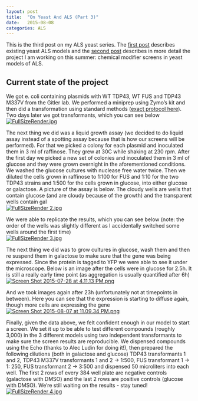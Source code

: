 ```yaml
---
layout: post
title:  "On Yeast And ALS (Part 3)"
date:   2015-08-08
categories: ALS
---
```


<p>This is the third post on my ALS yeast series. The <a href="http://mtc.science/of-yeast-and-als" rel="nofollow">first post</a> describes existing yeast ALS models and the <a href="http://mtc.science/on-yeast-an-als-part-2" rel="nofollow">second post</a> describes in more detail the project I am working on this summer: chemical modifier screens in yeast models of ALS. </p>

<h2 id="current-state-of-the-project_2">
<a class="head_anchor" href="#current-state-of-the-project_2" rel="nofollow"> </a>Current state of the project</h2>
<p>We got e. coli containing plasmids with WT TDP43, WT FUS and TDP43 M337V from the Gitler lab. We performed a miniprep using Zymo’s kit and then did a transformation using standard methods (<a href="http://mcb.berkeley.edu/labs/koshland/Protocols/YEAST/LiAc.html" rel="nofollow">exact protocol here</a>). Two days later we got transformants, which you can see below <br>
<a href="https://svbtleusercontent.com/oudodwslbfshg.jpg" rel="nofollow"><img src="https://svbtleusercontent.com/oudodwslbfshg_small.jpg" alt="FullSizeRender.jpg"></a> </p>

<p>The next thing we did was a liquid growth assay (we decided to do liquid assay instead of a spotting assay because that is how our screens will be performed). For that we picked a colony for each plasmid and inoculated them in 3 ml of raffinose. They grew at 30C while shaking at 230 rpm. After the first day we picked a new set of colonies and inoculated them in 3 ml of glucose and they were grown overnight in the aforementioned conditions. We washed the glucose cultures with nuclease free water twice. Then we diluted the cells grown in raffinose to 1:100 for FUS and 1:10 for the two TDP43 strains and 1:500 for the cells grown in glucose, into either glucose or galactose. A picture of the assay is below. The cloudy wells are wells that contain glucose (and are cloudy because of the growth) and the transparent wells contain gal<br>
<a href="https://svbtleusercontent.com/sinfnuwn0nblpw.jpg" rel="nofollow"><img src="https://svbtleusercontent.com/sinfnuwn0nblpw_small.jpg" alt="FullSizeRender 2.jpg"></a></p>

<p>We were able to replicate the results, which you can see below (note: the order of the wells was slightly different as I accidentally switched some wells around the first time) <br>
<a href="https://svbtleusercontent.com/gg9o3yudabg.jpg" rel="nofollow"><img src="https://svbtleusercontent.com/gg9o3yudabg_small.jpg" alt="FullSizeRender 3.jpg"></a></p>

<p>The next thing we did was to grow cultures in glucose, wash them and then re suspend them in galactose to make sure that the gene was being expressed. Since the protein is tagged to YFP we were able to see it under the microscope. Below is an image after the cells were in glucose for 2.5h. It is still a really early time point (as aggregation is usually quantified after 6h) <br>
<a href="https://svbtleusercontent.com/fkjnowvpkgmkwa.png" rel="nofollow"><img src="https://svbtleusercontent.com/fkjnowvpkgmkwa_small.png" alt="Screen Shot 2015-07-28 at 4.11.13 PM.png"></a></p>

<p>And we took images again after 23h (unfortunately not at timepoints in between). Here you can see that the expression is starting to diffuse again, though more cells are expressing the gene <br>
<a href="https://svbtleusercontent.com/secc1nbe4mavq.png" rel="nofollow"><img src="https://svbtleusercontent.com/secc1nbe4mavq_small.png" alt="Screen Shot 2015-08-07 at 11.09.34 PM.png"></a></p>

<p>Finally, given the data above, we felt confident enough in our model to start a screen. We set it up to be able to test different compounds (roughly 3,000) in the 3 different models using two independent transformants to make sure the screen results are reproducible. We dispensed compounds using the Echo (thanks to Alec Ludin for doing it!), then prepared the following dilutions (both in galactose and glucose) TDP43 transformants 1 and 2, TDP43 M337V transformants 1 and 2 -&gt; 1:500, FUS transformant 1 -&gt; 1: 250, FUS transformant 2 -&gt; 3:500 and dispensed 50 microliters into each well. The first 2 rows of every 384 well plate are negative controls (galactose with DMSO) and the last 2 rows are positive controls (glucose with DMSO). We’re still waiting on the results - stay tuned! <br>
<a href="https://svbtleusercontent.com/e3ua66tbzl9nhg.jpg" rel="nofollow"><img src="https://svbtleusercontent.com/e3ua66tbzl9nhg_small.jpg" alt="FullSizeRender 4.jpg"></a></p>
